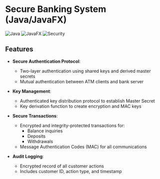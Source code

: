 # Secure Banking System (Java/JavaFX)

![Java](https://img.shields.io/badge/Java-21%2B-blue)
![JavaFX](https://img.shields.io/badge/JavaFX-24%2B-orange)
![Security](https://img.shields.io/badge/Security-Protocols-green)

## Features
- **Secure Authentication Protocol**:
  - Two-layer authentication using shared keys and derived master secrets
  - Mutual authentication between ATM clients and bank server

- **Key Management**:
  - Authenticated key distribution protocol to establish Master Secret
  - Key derivation function to create encryption and MAC keys

- **Secure Transactions**:
  - Encrypted and integrity-protected transactions for:
    - Balance inquiries
    - Deposits
    - Withdrawals
  - Message Authentication Codes (MAC) for all communications

- **Audit Logging**:
  - Encrypted record of all customer actions
  - Includes customer ID, action type, and timestamp

